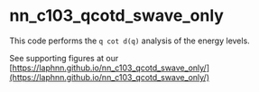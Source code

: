 # nn_c103_qcotd_swave_only

This code performs the `q cot d(q)` analysis of the energy levels.

See supporting figures at our [https://laphnn.github.io/nn_c103_qcotd_swave_only/](https://laphnn.github.io/nn_c103_qcotd_swave_only/)
